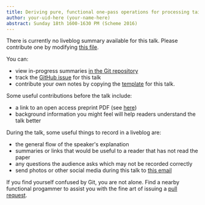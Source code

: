 ```yaml
---
title: Deriving pure, functional one-pass operations for processing tail-aligned lists
author: your-uid-here (your-name-here)
abstract: Sunday 18th 1600-1630 PM (Scheme 2016)
---
```


There is currently no liveblog summary available for this talk. Please contribute one by modifying [this file](https://github.com/ocamllabs/icfp2016-blog/blob/master/Scheme/deriving-pure-functional-one.md).

You can:
* view in-progress summaries [in the Git repository](https://github.com/ocamllabs/icfp2016-blog/tree/master/Scheme/deriving-pure-functional-one/)
* track the [GitHub issue](https://github.com/ocamllabs/icfp2016-blog/issues/31) for this talk
* contribute your own notes by copying the [template](deriving-pure-functional-one/template.md) for this talk.

Some useful contributions before the talk include:
* a link to an open access preprint PDF (see [here](https://github.com/gasche/icfp2016-papers))
* background information you might feel will help readers understand the talk better

During the talk, some useful things to record in a liveblog are:
* the general flow of the speaker's explanation
* summaries or links that would be useful to a reader that has not read the paper
* any questions the audience asks which may not be recorded correctly
* send photos or other social media during this talk to [this email](mailto:icfp16.photos@gmail.com?subject=Scheme:deriving-pure-functional-one)

If you find yourself confused by Git, you are not alone. Find a nearby functional progammer
to assist you with the fine art of issuing a [pull request](https://help.github.com/articles/about-pull-requests/).

